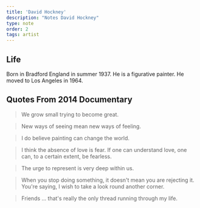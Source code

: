 ```yaml
---
title: 'David Hockney'
description: "Notes David Hockney"
type: note
order: 2
tags: artist
---
```


## Life

Born in Bradford England in summer 1937.  He is a figurative painter.  He moved to Los Angeles in 1964.

## Quotes From 2014 Documentary

> We grow small trying to become great.

> New ways of seeing mean new ways of feeling.

> I do believe painting can change the world.

> I think the absence of love is fear.  If one can understand love, one can, to a certain extent, be fearless.

> The urge to represent is very deep within us.

> When you stop doing something, it doesn't mean you are rejecting it.  You're saying, I wish to take a look round another corner.

> Friends ... that's really the only thread running through my life.

